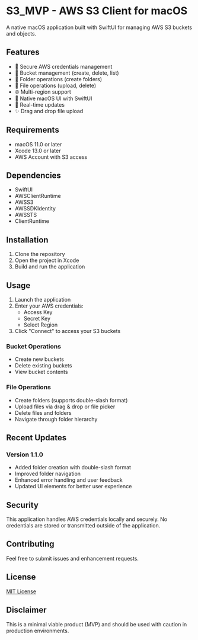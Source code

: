 # S3_MVP - AWS S3 Client for macOS

A native macOS application built with SwiftUI for managing AWS S3 buckets and objects.

## Features

- 🔐 Secure AWS credentials management
- 📂 Bucket management (create, delete, list)
- 📁 Folder operations (create folders)
- 📄 File operations (upload, delete)
- 🌐 Multi-region support
- 📱 Native macOS UI with SwiftUI
- 🔄 Real-time updates
- ✨ Drag and drop file upload

## Requirements

- macOS 11.0 or later
- Xcode 13.0 or later
- AWS Account with S3 access

## Dependencies

- SwiftUI
- AWSClientRuntime
- AWSS3
- AWSSDKIdentity
- AWSSTS
- ClientRuntime

## Installation

1. Clone the repository
2. Open the project in Xcode
3. Build and run the application

## Usage

1. Launch the application
2. Enter your AWS credentials:
   - Access Key
   - Secret Key
   - Select Region
3. Click "Connect" to access your S3 buckets

### Bucket Operations
- Create new buckets
- Delete existing buckets
- View bucket contents

### File Operations
- Create folders (supports double-slash format)
- Upload files via drag & drop or file picker
- Delete files and folders
- Navigate through folder hierarchy

## Recent Updates

### Version 1.1.0
- Added folder creation with double-slash format
- Improved folder navigation
- Enhanced error handling and user feedback
- Updated UI elements for better user experience

## Security

This application handles AWS credentials locally and securely. No credentials are stored or transmitted outside of the application.

## Contributing

Feel free to submit issues and enhancement requests.

## License

[MIT License](LICENSE)

## Disclaimer

This is a minimal viable product (MVP) and should be used with caution in production environments. 